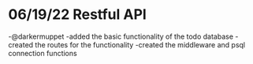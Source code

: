 # 06/19/22 Restful API
-@darkermuppet
-added the basic functionality of the todo database
-created the routes for the functionality
-created the middleware and psql connection functions